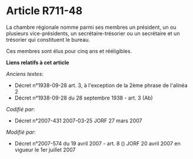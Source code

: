 # Article R711-48

La chambre régionale nomme parmi ses membres un président, un ou plusieurs vice-présidents, un secrétaire-trésorier ou un
secrétaire et un trésorier qui constituent le bureau.

Ces membres sont élus pour cinq ans et rééligibles.

**Liens relatifs à cet article**

_Anciens textes_:

  - Décret n°1938-09-28 art. 3, à l'exception de la 2ème phrase de l'alinéa 2
  - Décret n°1938-09-28 du 28 septembre 1938 - art. 3 (Ab)

_Codifié par_:

  - Décret n°2007-431 2007-03-25 JORF 27 mars 2007

_Modifié par_:

  - Décret n°2007-574 du 19 avril 2007 - art. 8 () JORF 20 avril 2007 en vigueur le 1er juillet 2007
